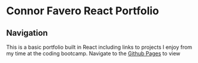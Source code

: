 # Connor Favero React Portfolio

## Navigation

This is a basic portfolio built in React including links to projects I enjoy from my time at the coding bootcamp. Navigate to the [Github Pages](https://con0fav.github.io/reactPortfolio-bc20/) to view
